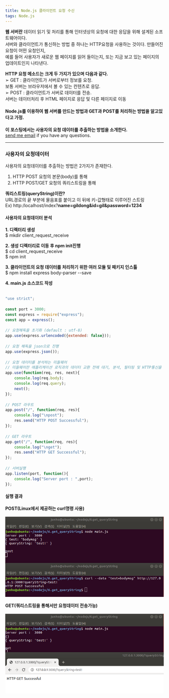```yaml
---
title: Node.js 클라이언트 요청 수신
tags: Node.js
---
```


**웹 서버란** 데이터 읽기 및 처리를 통해 인터넷상의 요청에 대한 응답을 위해 설계된 소프트웨어이다.  
서버와 클라이언트가 통신하는 방법 중 하나는 HTTP요청을 사용하는 것이다. 만들어진 요청이 어떤 요청인지,  
예를 들어 사용자가 새로운 웹 페이지를 읽어 들이는지, 또는 지금 보고 있는 페이지의 업데이트인지 나타낸다.  

**HTTP 요청 메소드는 크게 두 가지가 있으며 다음과 같다.**  
➢ GET : 클라이언트가 서버로부터 정보를 요청.  
 보통 서버는 브라우저에서 볼 수 있는 컨텐츠로 응답.  
➢ POST : 클라이언트가 서버로 데이터를 전송.  
 서버는 데이터처리 후 HTML 페이지로 응답 및 다른 페이지로 이동  

#### Node.js를 이용하여 웹 서버를 만드는 방법과 GET과 POST를 처리하는 방법을 알고있다고 가정.  
**이 포스팅에서는 사용자의 요청 데이터를 추출하는 방법을 소개한다.**  
 [send me email](mailto:jewel7492@gmail.com) if you have any questions.

<!--more-->

---

### 사용자의 요청데이터  
사용자의 요청데이터를 추출하는 방법은 2가지가 존재한다.  
1. HTTP POST 요청의 본문(body)를 통해  
2. HTTP POST/GET 요청의 쿼리스트링을 통해  

**쿼리스트링(queryString)이란?**  
URL경로의 끝 부분에 물음표를 붙이고 이 뒤에 키-값형태로 이루어진 스트링  
Ex) http:/localhost/index?**name=gildong&id=gil&password=1234**  

#### 사용자의 요청데이터 분석  
**1. 디렉터리 생성**  
$ mkdir client_request_receive  

**2. 생성 디렉터리로 이동 후 npm init진행**  
$ cd client_request_receive  
$ npm init  

**3. 클라이언트의 요청 데이터를 처리하기 위한 여러 모듈 및 패키지 인스톨**  
$ npm install express body-parser --save  

**4. main.js 소스코드 작성**  
```javascript
  
"use strict";

const port = 3000;
const express = require("express");
const app = express();

// 요청해독을 초기화 (default : utf-8)
app.use(express.urlencoded({extended: false}));

// 요청 해독을 json으로 진행
app.use(express.json());

// 요청 데이터를 분석하는 미들웨어
// 미들웨어란 애플리케이션 로직과의 데이터 교환 전에 대기, 분석, 필터링 및 HTTP통신을 다루는 코드를 일컫는 일반적인 용어
app.use(function(req, res, next){
    console.log(req.body);
    console.log(req.query);
    next();
});

// POST 라우트
app.post("/", function(req, res){
    console.log("\npost");
    res.send("HTTP POST Successful");
});

// GET 라우트
app.get("/", function(req, res){
    console.log("\nget");
    res.send("HTTP GET Successful");
});

// 서버실행
app.listen(port, function(){
    console.log("Server port : ",port);
});
```

#### 실행 결과  

**POST(Linux에서 제공하는 curl명령 사용)**  
<br />
![그림1](/assets/Node.js/client_request_receive/1.png)  
  

**GET(쿼리스트링을 통해서만 요청데이터 전송가능)**  
<br />
![그림2](/assets/Node.js/client_request_receive/2.png)  